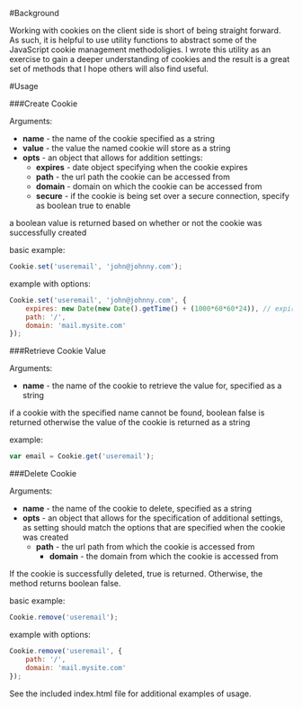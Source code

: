 #Background

Working with cookies on the client side is short of being straight forward. As such, it is
helpful to use utility functions to abstract some of the JavaScript cookie management methodoligies.
I wrote this utility as an exercise to gain a deeper understanding of cookies and the result is
a great set of methods that I hope others will also find useful.


#Usage

###Create Cookie

Arguments:
* **name** - the name of the cookie specified as a string
* **value** - the value the named cookie will store as a string
* **opts** - an object that allows for addition settings:
  * **expires** - date object specifying when the cookie expires
  * **path** - the url path the cookie can be accessed from
  * **domain** - domain on which the cookie can be accessed from
  * **secure** - if the cookie is being set over a secure connection, specify as boolean true to enable
  
a boolean value is returned based on whether or not the cookie was successfully created

basic example:
```javascript
Cookie.set('useremail', 'john@johnny.com');
```

example with options:
```javascript
Cookie.set('useremail', 'john@johnny.com', {
    expires: new Date(new Date().getTime() + (1000*60*60*24)), // expires in 24 hours
    path: '/',
    domain: 'mail.mysite.com'
});
```

###Retrieve Cookie Value

Arguments:
* **name** - the name of the cookie to retrieve the value for, specified as a string

if a cookie with the specified name cannot be found, boolean false is returned
otherwise the value of the cookie is returned as a string

example:
```javascript
var email = Cookie.get('useremail');
```

###Delete Cookie

Arguments:
* **name** - the name of the cookie to delete, specified as a string
* **opts** - an object that allows for the specification of additional settings, as setting should match the
         options that are specified when the cookie was created
  * **path** - the url path from which the cookie is accessed from
	* **domain** - the domain from which the cookie is accessed from

If the cookie is successfully deleted, true is returned. Otherwise, the method returns boolean false.

basic example:
```javascript
Cookie.remove('useremail');
```

example with options:
```javascript
Cookie.remove('useremail', {
    path: '/',
    domain: 'mail.mysite.com'
});
```

See the included index.html file for additional examples of usage.
